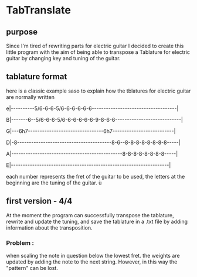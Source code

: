 # TabTranslate

## purpose 
Since I'm tired of rewriting parts for electric guitar I decided to create this little program with the aim of being able to transpose a Tablature for electric guitar by changing key and tuning of the guitar. 

## tablature format 
here is a classic example saso to explain how the tblatures for electric guitar are normally written 


e|----------5/6-6-6-5/6-6-6-6-6-6------------------------------------|

B|-------6--5/6-6-6-5/6-6-6-6-6-6-9-8-6-6----------------------------|

G|---6h7--------------------------------6h7--------------------------|

D|-8----------------------------------------8-6--8-8-8-8-8-8-8-8-----|

A|-----------------------------------------------8-8-8-8-8-8-8-8-----|

E|-------------------------------------------------------------------|

each number represents the fret of the guitar to be used, the letters at the beginning are the tuning of the guitar. 
ù
## first version - 4/4 

At the moment the program can successfully transpose the tablature, rewrite and update the tuning, and save the tablature in a .txt file by adding information about the transposition. 

### Problem : 
when scaling the note in question below the lowest fret. the weights are updated by adding the note to the next string. However, in this way the "pattern" can be lost.   
